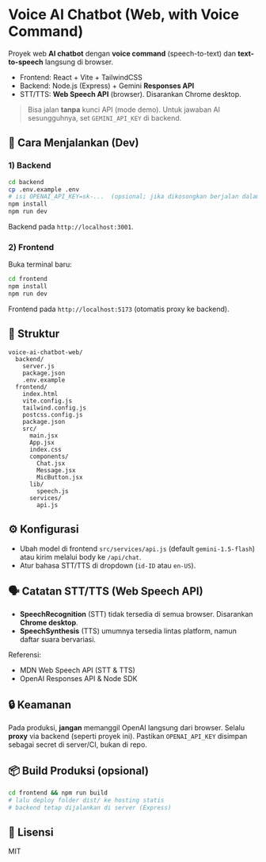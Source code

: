 # Voice AI Chatbot (Web, with Voice Command)

Proyek web **AI chatbot** dengan **voice command** (speech-to-text) dan **text-to-speech** langsung di browser.
- Frontend: React + Vite + TailwindCSS
- Backend: Node.js (Express) + Gemini **Responses API**
- STT/TTS: **Web Speech API** (browser). Disarankan Chrome desktop.

> Bisa jalan **tanpa** kunci API (mode demo). Untuk jawaban AI sesungguhnya, set `GEMINI_API_KEY` di backend.

## 🚀 Cara Menjalankan (Dev)

### 1) Backend
```bash
cd backend
cp .env.example .env
# isi OPENAI_API_KEY=sk-...  (opsional; jika dikosongkan berjalan dalam demo mode)
npm install
npm run dev
```
Backend pada `http://localhost:3001`.

### 2) Frontend
Buka terminal baru:
```bash
cd frontend
npm install
npm run dev
```
Frontend pada `http://localhost:5173` (otomatis proxy ke backend).

## 📁 Struktur
```
voice-ai-chatbot-web/
  backend/
    server.js
    package.json
    .env.example
  frontend/
    index.html
    vite.config.js
    tailwind.config.js
    postcss.config.js
    package.json
    src/
      main.jsx
      App.jsx
      index.css
      components/
        Chat.jsx
        Message.jsx
        MicButton.jsx
      lib/
        speech.js
      services/
        api.js
```

## ⚙️ Konfigurasi
- Ubah model di frontend `src/services/api.js` (default `gemini-1.5-flash`) atau kirim melalui body ke `/api/chat`.
- Atur bahasa STT/TTS di dropdown (`id-ID` atau `en-US`).

## 🗣️ Catatan STT/TTS (Web Speech API)
- **SpeechRecognition** (STT) tidak tersedia di semua browser. Disarankan **Chrome desktop**.
- **SpeechSynthesis** (TTS) umumnya tersedia lintas platform, namun daftar suara bervariasi.

Referensi:
- MDN Web Speech API (STT & TTS)  
- OpenAI Responses API & Node SDK

## 🔒 Keamanan
Pada produksi, **jangan** memanggil OpenAI langsung dari browser. Selalu **proxy** via backend (seperti proyek ini).
Pastikan `OPENAI_API_KEY` disimpan sebagai secret di server/CI, bukan di repo.

## 📦 Build Produksi (opsional)
```bash
cd frontend && npm run build
# lalu deploy folder dist/ ke hosting statis
# backend tetap dijalankan di server (Express)
```

## 📝 Lisensi
MIT
